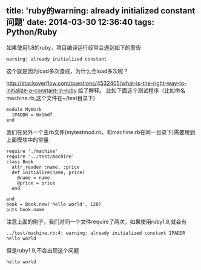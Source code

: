 title: 'ruby的warning: already initialized constant问题'
date: 2014-03-30 12:36:40
tags: Python/Ruby
---

如果使用1.8的ruby，项目编译运行经常会遇到如下的警告

```
warning: already initialized constant
```

这个就是因为load多次造成，为什么会load多次呢？ 

http://stackoverflow.com/questions/4532405/what-is-the-right-way-to-initialize-a-constant-in-ruby 给了解释。
比如下面这个测试程序（比如命名machine.rb,这个文件在~/test目录下)

```
module MyWork
  IPADDR = 0x16df
end
```

我们在另外一个主rb文件(mytestmod.rb，和machine.rb在同一目录下)需要用到上面模块中的常量

```
require './machine'
require '../test/machine'
class Book
  attr_reader :name, :price
  def initialize(name, price)
    @name = name
    @price = price
  end

end
book = Book.new('hello world', 120)
puts book.name
```

注意上面的例子，我们对同一个文件require了两次，如果使用ruby1.8,就会有

```
../test/machine.rb:4: warning: already initialized constant IPADDR
hello world
```

但是ruby1.9,不会出现这个问题

```
hello world
```